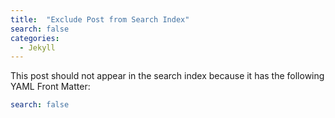 ```yaml
---
title:  "Exclude Post from Search Index"
search: false
categories: 
  - Jekyll
---
```


This post should not appear in the search index because it has the following YAML Front Matter:

```yaml
search: false
```